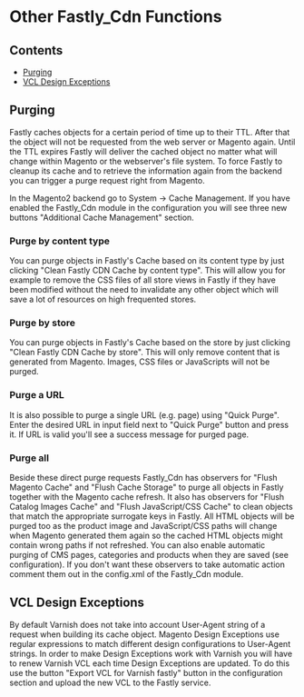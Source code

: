 # Other Fastly_Cdn Functions

## Contents

* [Purging](#purging)
* [VCL Design Exceptions](#vcl-design-exceptions)

## Purging

Fastly caches objects for a certain period of time up to their TTL.
After that the object will not be requested from the web server or Magento
again. Until the TTL expires Fastly will deliver the cached object no matter
what will change within Magento or the webserver's file system. To force Fastly
to cleanup its cache and to retrieve the information again from the backend
you can trigger a purge request right from Magento.

In the Magento2 backend go to System -> Cache Management. If you have enabled
the Fastly_Cdn module in the configuration you will see three new buttons
"Additional Cache Management" section.

### Purge by content type

You can purge objects in Fastly's Cache based on its content type by just
clicking "Clean Fastly CDN Cache by content type". This will allow you for
example to remove the CSS files of all store views in Fastly if they have been
modified without the need to invalidate any other object which will save a lot
of resources on high frequented stores.

### Purge by store

You can purge objects in Fastly's Cache based on the store by just clicking
"Clean Fastly CDN Cache by store". This will only remove content that is
generated from Magento. Images, CSS files or JavaScripts will not be purged.

### Purge a URL

It is also possible to purge a single URL (e.g. page) using "Quick Purge".
Enter the desired URL in input field next to "Quick Purge" button and press
it. If URL is valid you'll see a success message for purged page.

### Purge all

Beside these direct purge requests Fastly_Cdn has observers for "Flush Magento
Cache" and "Flush Cache Storage" to purge all objects in Fastly together with
the Magento cache refresh. It also has observers for "Flush Catalog Images
Cache" and "Flush JavaScript/CSS Cache" to clean objects that match the
appropriate surrogate keys in Fastly. All HTML objects will be purged too as
the product image and JavaScript/CSS paths will change when Magento generated
them again so the cached HTML objects might contain wrong paths if not
refreshed. You can also enable automatic purging of CMS pages, categories and
products when they are saved (see configuration). If you don't want these
observers to take automatic action comment them out in the config.xml of the
Fastly_Cdn module.

## VCL Design Exceptions

By default Varnish does not take into account
User-Agent string of a request when building its cache object. Magento Design
Exceptions use regular expressions to match different design configurations to
User-Agent strings. In order to make Design Exceptions work with Varnish you
will have to renew Varnish VCL each time Design Exceptions are updated.
To do this use the button "Export VCL for Varnish fastly" button in the
configuration section and upload the new VCL to the Fastly service.